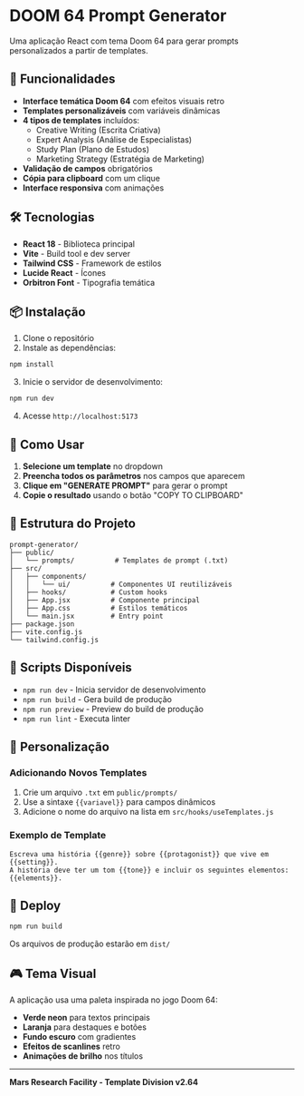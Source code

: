 # DOOM 64 Prompt Generator

Uma aplicação React com tema Doom 64 para gerar prompts personalizados a partir de templates.

## 🚀 Funcionalidades

- **Interface temática Doom 64** com efeitos visuais retro
- **Templates personalizáveis** com variáveis dinâmicas
- **4 tipos de templates** incluídos:
  - Creative Writing (Escrita Criativa)
  - Expert Analysis (Análise de Especialistas)
  - Study Plan (Plano de Estudos)
  - Marketing Strategy (Estratégia de Marketing)
- **Validação de campos** obrigatórios
- **Cópia para clipboard** com um clique
- **Interface responsiva** com animações

## 🛠️ Tecnologias

- **React 18** - Biblioteca principal
- **Vite** - Build tool e dev server
- **Tailwind CSS** - Framework de estilos
- **Lucide React** - Ícones
- **Orbitron Font** - Tipografia temática

## 📦 Instalação

1. Clone o repositório
2. Instale as dependências:
```bash
npm install
```

3. Inicie o servidor de desenvolvimento:
```bash
npm run dev
```

4. Acesse `http://localhost:5173`

## 🎯 Como Usar

1. **Selecione um template** no dropdown
2. **Preencha todos os parâmetros** nos campos que aparecem
3. **Clique em "GENERATE PROMPT"** para gerar o prompt
4. **Copie o resultado** usando o botão "COPY TO CLIPBOARD"

## 📁 Estrutura do Projeto

```
prompt-generator/
├── public/
│   └── prompts/          # Templates de prompt (.txt)
├── src/
│   ├── components/
│   │   └── ui/          # Componentes UI reutilizáveis
│   ├── hooks/           # Custom hooks
│   ├── App.jsx          # Componente principal
│   ├── App.css          # Estilos temáticos
│   └── main.jsx         # Entry point
├── package.json
├── vite.config.js
└── tailwind.config.js
```

## 🔧 Scripts Disponíveis

- `npm run dev` - Inicia servidor de desenvolvimento
- `npm run build` - Gera build de produção
- `npm run preview` - Preview do build de produção
- `npm run lint` - Executa linter

## 🎨 Personalização

### Adicionando Novos Templates

1. Crie um arquivo `.txt` em `public/prompts/`
2. Use a sintaxe `{{variavel}}` para campos dinâmicos
3. Adicione o nome do arquivo na lista em `src/hooks/useTemplates.js`

### Exemplo de Template
```
Escreva uma história {{genre}} sobre {{protagonist}} que vive em {{setting}}.
A história deve ter um tom {{tone}} e incluir os seguintes elementos: {{elements}}.
```

## 🚀 Deploy

```bash
npm run build
```

Os arquivos de produção estarão em `dist/`

## 🎮 Tema Visual

A aplicação usa uma paleta inspirada no jogo Doom 64:
- **Verde neon** para textos principais
- **Laranja** para destaques e botões  
- **Fundo escuro** com gradientes
- **Efeitos de scanlines** retro
- **Animações de brilho** nos títulos

---

**Mars Research Facility - Template Division v2.64** 
